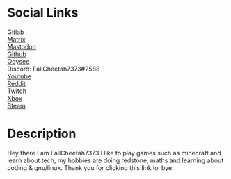 <html>
<body> 
  <h1> Social Links </h1>
  <a href="https://gitlab.com/FallCheetah7373"> Gitlab </a> <br>
  <a href="https://matrix.to/#/@fallcheetah7373:matrix.org">Matrix </a> <br>
  <a href="https://mastodon.social/web/@FallCheetah7373"> Mastodon </a> <br>
  <a href="https://github.com/FallCheetah7373">Github</a> <br>
  <a href="https://odysee.com/@FallCheetah7373:9">Odysee</a> <br>
  <a href= "https://twitter.com/FallCheetah7373">  </a>
  Discord: FallCheetah7373#2588 <br>
  <a href= "https://www.youtube.com/channel/UCEoc9gQsmb2Uqj5QdSIu1cQ"> Youtube</a> <br>
  <a href= "https://www.reddit.com/user/FallCheetah7373">Reddit</a> <br>
  <a href= "https://www.twitch.tv/fallcheetah7373">Twitch</a><br>
  <a href= "https://account.xbox.com/Profile?Gamertag=FallCheetah7373">Xbox</a> <br>
  <a href= "https://steamcommunity.com/profiles/76561198849110144/">Steam</a> <br>
  <h1> Description </h1>
  Hey there I am FallCheetah7373 I like to play games such as minecraft and learn about tech, my hobbies are doing redstone, maths and learning about coding & gnu/linux. Thank you for clicking this link lol bye.
  </body>
  </html>
